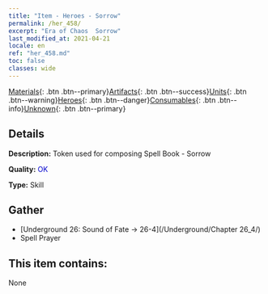 ```yaml
---
title: "Item - Heroes - Sorrow"
permalink: /her_458/
excerpt: "Era of Chaos  Sorrow"
last_modified_at: 2021-04-21
locale: en
ref: "her_458.md"
toc: false
classes: wide
---
```

 [Materials](/Items/){: .btn .btn--primary}[Artifacts](/Items/Artifacts/){: .btn .btn--success}[Units](/Items/Units/){: .btn .btn--warning}[Heroes](/Items/Heroes/){: .btn .btn--danger}[Consumables](/Items/Consumables/){: .btn .btn--info}[Unknown](/Items/Unknown/){: .btn .btn--primary}

## Details
 **Description:** Token used for composing Spell Book - Sorrow

 **Quality:** <span style="color: #0000CD">OK</span>

 **Type:** Skill

## Gather

*    [Underground 26: Sound of Fate -> 26-4](/Underground/Chapter 26_4/) 
*    Spell Prayer 

## This item contains:

  None

